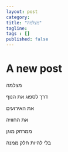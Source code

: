 ```yaml
---
layout: post 
category: 
title: "מצלמה"
tagline: 
tags : [] 
published: false
---
```


# A new post #

מצלמה

דרך לספוג את הנוף

את האירועים

את החוויה

ממרחק מוגן

בלי להיות חלק ממנה


